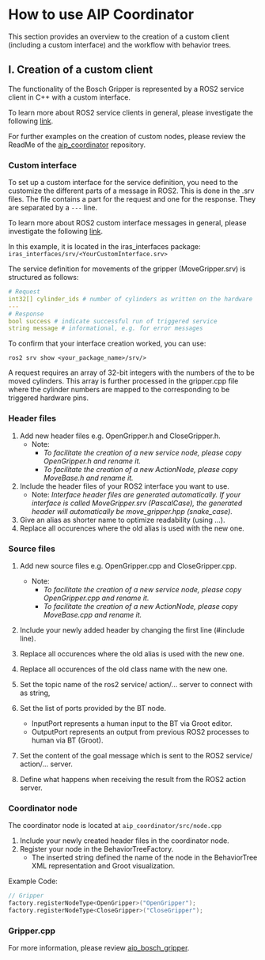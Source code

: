 # How to use AIP Coordinator

This section provides an overview to the creation of a custom client (including a custom interface) and the workflow with behavior trees.

## I. Creation of a custom client

The functionality of the Bosch Gripper is represented by a ROS2 service client in C++ with a custom interface.

To learn more about ROS2 service clients in general, please investigate the following [link](https://docs.ros.org/en/foxy/Tutorials/Beginner-Client-Libraries/Writing-A-Simple-Cpp-Service-And-Client.html).

For further examples on the creation of custom nodes, please review the ReadMe of the [aip_coordinator](https://github.com/IRAS-HKA/aip_coordinator) repository.

### Custom interface

To set up a custom interface for the service definition, you need to the customize the different parts of a message in ROS2. This is done in the .srv files.
The file contains a part for the request and one for the response. They are separated by a `---` line.

To learn more about ROS2 custom interface messages in general, please investigate the following [link](https://docs.ros.org/en/crystal/Tutorials/Custom-ROS2-Interfaces.html).

In this example, it is located in the iras_interfaces package: `iras_interfaces/srv/<YourCustomInterface.srv>`

The service definition for movements of the gripper (MoveGripper.srv) is structured as follows:

```yaml
# Request
int32[] cylinder_ids # number of cylinders as written on the hardware
---
# Response
bool success # indicate successful run of triggered service 
string message # informational, e.g. for error messages 
```

To confirm that your interface creation worked, you can use:
```
ros2 srv show <your_package_name>/srv/>
```
A request requires an array of 32-bit integers with the numbers of the to be moved cylinders.
This array is further processed in the gripper.cpp file where the cylinder numbers are mapped to the corresponding to be triggered hardware pins.

### Header files

1. Add new header files e.g. OpenGripper.h and CloseGripper.h.
   - Note:
     - _To facilitate the creation of a new service node, please copy OpenGripper.h and rename it._
     - _To facilitate the creation of a new ActionNode, please copy MoveBase.h and rename it._
2. Include the header files of your ROS2 interface you want to use.
   - Note: _Interface header files are generated automatically. If your interface is called MoveGripper.srv (PascalCase), the generated header will automatically be move_gripper.hpp (snake_case)._
3. Give an alias as shorter name to optimize readability (using ...).
4. Replace all occurences where the old alias is used with the new one.

### Source files

1. Add new source files e.g. OpenGripper.cpp and CloseGripper.cpp.
   - Note:
     - _To facilitate the creation of a new service node, please copy OpenGripper.cpp and rename it._
     - _To facilitate the creation of a new ActionNode, please copy MoveBase.cpp and rename it._

2. Include your newly added header by changing the first line (#include line).
3. Replace all occurences where the old alias is used with the new one.
4. Replace all occurences of the old class name with the new one.
5. Set the topic name of the ros2 service/ action/... server to connect with as string,
6. Set the list of ports provided by the BT node.
   - InputPort represents a human input to the BT via Groot editor.
   - OutputPort represents an output from previous ROS2 processes to human via BT (Groot).
7. Set the content of the goal message which is sent to the ROS2 service/ action/... server.
8. Define what happens when receiving the result from the ROS2 action server.

### Coordinator node

The coordinator node is located at `aip_coordinator/src/node.cpp`

1. Include your newly created header files in the coordinator node.
2. Register your node in the BehaviorTreeFactory.
   - The inserted string defined the name of the node in the BehaviorTree XML representation and Groot visualization.
  
Example Code:

```c++
// Gripper
factory.registerNodeType<OpenGripper>("OpenGripper");
factory.registerNodeType<CloseGripper>("CloseGripper");
```

### Gripper.cpp

For more information, please review [aip_bosch_gripper](https://github.com/IRAS-HKA/aip_cell_description/tree/main/aip_bosch_gripper).